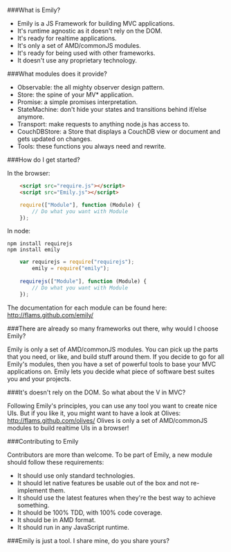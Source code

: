 ###What is Emily?

 * Emily is a JS Framework for building MVC applications.
 * It's runtime agnostic as it doesn't rely on the DOM.
 * It's ready for realtime applications.
 * It's only a set of AMD/commonJS modules.
 * It's ready for being used with other frameworks.
 * It doesn't use any proprietary technology.

###What modules does it provide?

 * Observable: the all mighty observer design pattern.
 * Store: the spine of your MV* application.
 * Promise: a simple promises interpretation.
 * StateMachine: don't hide your states and transitions behind if/else anymore.
 * Transport: make requests to anything node.js has access to.
 * CouchDBStore: a Store that displays a CouchDB view or document and gets updated on changes.
 * Tools: these functions you always need and rewrite.

###How do I get started?

In the browser:

```html
	<script src="require.js"></script>
	<script src="Emily.js"></script>
```

```js
	require(["Module"], function (Module) {
		// Do what you want with Module
	});
```		
		
In node:

```
npm install requirejs
npm install emily
``` 

```js
	var requirejs = require("requirejs");
		emily = require("emily");
 
	requirejs(["Module"], function (Module) {
		// Do what you want with Module
	});
```		

The documentation for each module can be found here: http://flams.github.com/emily/ 

###There are already so many frameworks out there, why would I choose Emily?

Emily is only a set of AMD/commonJS modules. You can pick up the parts that you need, or like, and build stuff around them.
If you decide to go for all Emily's modules, then you have a set of powerful tools to base your MVC applications on.
Emily lets you decide what piece of software best suites you and your projects.

###It's doesn't rely on the DOM. So what about the V in MVC?

Following Emily's principles, you can use any tool you want to create nice UIs.
But if you like it, you might want to have a look at Olives: http://flams.github.com/olives/
Olives is only a set of AMD/commonJS modules to build realtime UIs in a browser!

###Contributing to Emily

Contributors are more than welcome. To be part of Emily, a new module should follow these requirements:

 * It should use only standard technologies.
 * It should let native features be usable out of the box and not re-implement them.
 * It should use the latest features when they're the best way to achieve something.
 * It should be 100% TDD, with 100% code coverage.
 * It should be in AMD format.
 * It should run in any JavaScript runtime.
 
###Emily is just a tool. I share mine, do you share yours?